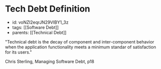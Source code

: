# Tech Debt Definition
* id: voNZl2eqrJN29VIBY1_3z
* tags: [[Software Debt]]
* parents: [[Technical Debt]]

"Technical debt is the decay of component and inter-component behavior when the application functionality meets a minimum standar of satisfaction for its users."

Chris Sterling, Managing Software Debt, p18